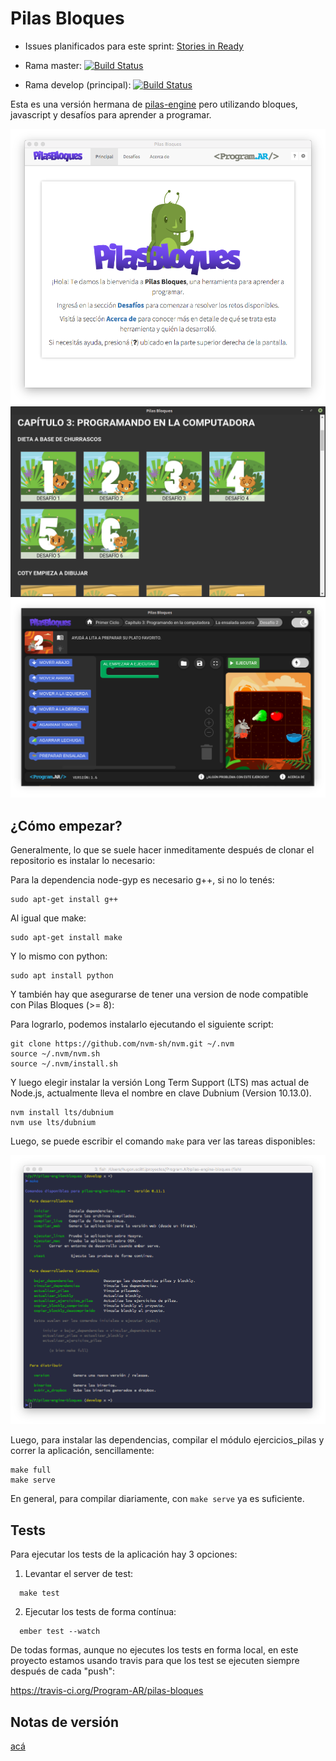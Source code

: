 Pilas Bloques
=============

- Issues planificados para este sprint: [Stories in Ready](https://github.com/orgs/Program-AR/projects/1)

- Rama master: [![Build Status](https://travis-ci.org/Program-AR/pilas-bloques.svg?branch=master)](https://travis-ci.org/Program-AR/pilas-bloques)
- Rama develop (principal): [![Build Status](https://travis-ci.org/Program-AR/pilas-bloques.svg?branch=develop)](https://travis-ci.org/Program-AR/pilas-bloques)

Esta es una versión hermana de [pilas-engine](http://www.pilas-engine.com.ar) pero
utilizando bloques, javascript y desafíos para aprender a programar.

![](screenshots/principal.png)
![](screenshots/desafios.png)
![](screenshots/editor.png)

¿Cómo empezar?
--------------

Generalmente, lo que se suele hacer inmeditamente después de clonar el repositorio es instalar lo necesario:

Para la dependencia node-gyp es necesario g++, si no lo tenés:
```
sudo apt-get install g++

```

Al igual que make:
```
sudo apt-get install make

```

Y lo mismo con python:
```
sudo apt install python

```
Y también hay que asegurarse de tener una version de node compatible con Pilas Bloques (>= 8):

Para lograrlo, podemos instalarlo ejecutando el siguiente script:
```
git clone https://github.com/nvm-sh/nvm.git ~/.nvm
source ~/.nvm/nvm.sh
source ~/.nvm/install.sh
```
Y luego elegir instalar la versión Long Term Support (LTS) mas actual de Node.js, actualmente lleva el nombre en clave Dubnium (Version 10.13.0).

```
nvm install lts/dubnium
nvm use lts/dubnium 

```

Luego, se puede escribir el comando ``make`` para ver las tareas disponibles:

![](screenshots/make.png)

Luego, para instalar las dependencias, compilar el módulo ejercicios_pilas y correr la aplicación, sencillamente:

```
make full
make serve
```

En general, para compilar diariamente, con `make serve` ya es suficiente.


Tests
-----

Para ejecutar los tests de la aplicación hay 3 opciones:

1. Levantar el server de test:

```
  make test
```

2. Ejecutar los tests de forma contínua:


```
  ember test --watch
```

De todas formas, aunque no ejecutes los tests en forma local, en este
proyecto estamos usando travis para que los test se ejecuten siempre
después de cada "push":

https://travis-ci.org/Program-AR/pilas-bloques


Notas de versión
---------

[acá](notasDeVersion.md)
